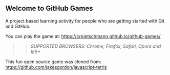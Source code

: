 ## Welcome to GitHub Games

A project based learning activity for people who are getting started with Git and GitHub.

You can play the game at: https://crpietschmann.github.io/github-games/

>> _*SUPPORTED BROWSERS*: Chrome, Firefox, Safari, Opera and IE9+_

This fun open source game was cloned from: https://github.com/jakesgordon/javascript-tetris
